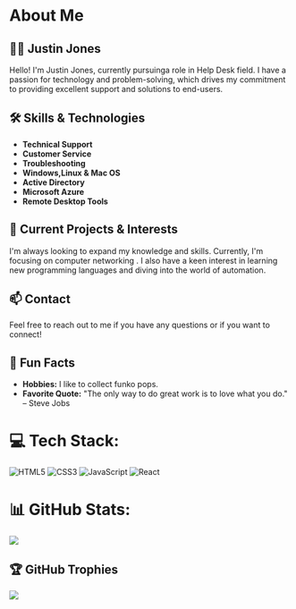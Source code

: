 # About Me

## 👨‍💻 Justin Jones

Hello! I'm Justin Jones, currently pursuinga role in Help Desk field. I have a passion for technology and problem-solving, which drives my commitment to providing excellent support and solutions to end-users.

## 🛠️ Skills & Technologies

- **Technical Support**
- **Customer Service**
- **Troubleshooting**
- **Windows,Linux & Mac OS**
- **Active Directory**
- **Microsoft Azure**
- **Remote Desktop Tools**

## 🌱 Current Projects & Interests

I'm always looking to expand my knowledge and skills. Currently, I'm focusing on computer networking . I also have a keen interest in learning new programming languages and diving into the world of automation.

## 📫 Contact

Feel free to reach out to me if you have any questions or if you want to connect!

## 🌟 Fun Facts

- **Hobbies:** I like to collect funko pops.
- **Favorite Quote:** "The only way to do great work is to love what you do." – Steve Jobs

# 💻 Tech Stack:
![HTML5](https://img.shields.io/badge/html5-%23E34F26.svg?style=for-the-badge&logo=html5&logoColor=white) ![CSS3](https://img.shields.io/badge/css3-%231572B6.svg?style=for-the-badge&logo=css3&logoColor=white)
![JavaScript](https://img.shields.io/badge/javascript-%23323330.svg?style=for-the-badge&logo=javascript&logoColor=%23F7DF1E) 
![React](https://img.shields.io/badge/react-%2320232a.svg?style=for-the-badge&logo=react&logoColor=%2361DAFB)

# 📊 GitHub Stats:
![](https://github-readme-stats.vercel.app/api/top-langs/?username=Itzemanuelj&theme=dark&hide_border=true&include_all_commits=true&count_private=true&layout=compact)

## 🏆 GitHub Trophies
![](https://github-profile-trophy.vercel.app/?username=Itzemanuelj&theme=monokai&no-frame=true&no-bg=true&margin-w=4)

<!-- Proudly created with GPRM ( https://gprm.itsvg.in ) -->
